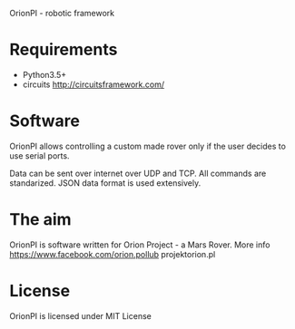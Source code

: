 OrionPI - robotic framework

Requirements
============
* Python3.5+
* circuits http://circuitsframework.com/

Software
========
OrionPI allows controlling a custom made rover only if the user decides to use serial ports.

Data can be sent over internet over UDP and TCP. All commands are standarized. JSON data format is used extensively.

The aim
=======
OrionPI is software written for Orion Project - a Mars Rover.
More info https://www.facebook.com/orion.pollub projektorion.pl

License
=======
OrionPI is licensed under MIT License
